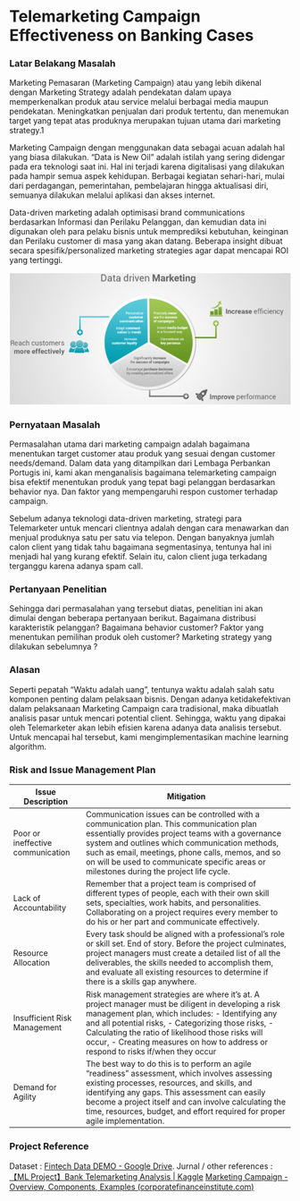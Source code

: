 # Telemarketing Campaign Effectiveness on Banking Cases

### Latar Belakang Masalah
Marketing Pemasaran (Marketing Campaign) atau yang lebih dikenal dengan Marketing Strategy adalah pendekatan dalam upaya memperkenalkan produk atau service melalui berbagai media maupun pendekatan. Meningkatkan penjualan dari produk tertentu, dan menemukan target yang tepat atas produknya merupakan tujuan utama dari marketing strategy.1

Marketing Campaign dengan menggunakan data sebagai acuan adalah hal yang biasa dilakukan. “Data is New Oil” adalah istilah yang sering didengar pada era teknologi saat ini. Hal ini terjadi karena digitalisasi yang dilakukan pada hampir semua aspek kehidupan. Berbagai
kegiatan sehari-hari, mulai dari perdagangan, pemerintahan, pembelajaran hingga aktualisasi
diri, semuanya dilakukan melalui aplikasi dan akses internet. 

Data-driven marketing adalah optimisasi brand communications berdasarkan Informasi dan Perilaku Pelanggan, dan kemudian data ini digunakan oleh para pelaku bisnis untuk memprediksi kebutuhan, keinginan dan Perilaku customer di masa yang akan datang. Beberapa insight dibuat secara spesifik/personalized marketing strategies agar dapat mencapai ROI yang tertinggi. 

![Data Driven Marketing](https://github.com/annisanazi/telemarketing-effectiveness-ml/blob/main/dd.png)

### Pernyataan Masalah
Permasalahan utama dari marketing campaign adalah bagaimana menentukan target customer atau produk yang sesuai dengan customer needs/demand. Dalam data yang ditampilkan dari Lembaga Perbankan Portugis ini, kami akan menganalisis bagaimana telemarketing campaign bisa efektif menentukan produk yang tepat bagi pelanggan berdasarkan behavior nya.
Dan faktor yang mempengaruhi respon customer terhadap campaign.

Sebelum adanya teknologi data-driven marketing, strategi para Telemarketer untuk mencari clientnya adalah dengan cara menawarkan dan menjual produknya satu per satu via telepon. Dengan banyaknya jumlah calon client yang tidak tahu bagaimana segmentasinya, tentunya hal ini menjadi hal yang kurang efektif. Selain itu, calon client juga terkadang terganggu karena adanya spam call. 

### Pertanyaan Penelitian 
Sehingga dari permasalahan yang tersebut diatas, penelitian ini akan dimulai dengan beberapa pertanyaan berikut.
Bagaimana distribusi karakteristik pelanggan?
Bagaimana behavior customer?
Faktor yang menentukan pemilihan produk oleh customer? 
Marketing strategy yang dilakukan sebelumnya ?

### Alasan
Seperti pepatah “Waktu adalah uang”, tentunya waktu adalah salah satu komponen penting dalam pelaksaan bisnis. Dengan adanya ketidakefektivan dalam pelaksanaan Marketing Campaign cara tradisional, maka dibuatlah analisis pasar untuk mencari potential client. Sehingga, waktu yang dipakai oleh Telemarketer akan lebih efisien karena adanya data analisis tersebut. Untuk mencapai hal tersebut, kami mengimplementasikan machine learning algorithm.

### Risk and Issue Management Plan
| Issue Description | Mitigation |
| --- | --- |
| Poor or ineffective communication | Communication issues can be controlled with a communication plan. This communication plan essentially provides project teams with a governance system and outlines which communication methods, such as email, meetings, phone calls, memos, and so on will be used to communicate specific areas or milestones during the project life cycle. |
| Lack of Accountability| Remember that a project team is comprised of different types of people, each with their own skill sets, specialties, work habits, and personalities. Collaborating on a project requires every member to do his or her part and communicate effectively. |
| Resource Allocation | Every task should be aligned with a professional’s role or skill set. End of story. Before the project culminates, project managers must create a detailed list of all the deliverables, the skills needed to accomplish them, and evaluate all existing resources to determine if there is a skills gap anywhere. |
| Insufficient Risk Management | Risk management strategies are where it’s at. A project manager must be diligent in developing a risk management plan, which includes: - Identifying any and all potential risks, - Categorizing those risks, - Calculating the ratio of likelihood those risks will occur, - Creating measures on how to address or respond to risks if/when they occur |
| Demand for Agility | The best way to do this is to perform an agile “readiness” assessment, which involves assessing existing processes, resources, and skills, and identifying any gaps. This assessment can easily become a project itself and can involve calculating the time, resources, budget, and effort required for proper agile implementation. |

### Project Reference
Dataset : [Fintech Data DEMO - Google Drive](https://drive.google.com/drive/folders/1r6wfAKFYVPlCrFYSMVESPYHpisrUs2Jm).
Jurnal / other references : 
[【ML Project】Bank Telemarketing Analysis | Kaggle](https://www.kaggle.com/code/yufengsui/ml-project-bank-telemarketing-analysis)
[Marketing Campaign - Overview, Components, Examples (corporatefinanceinstitute.com)](https://corporatefinanceinstitute.com/resources/knowledge/other/marketing-campaign/)
